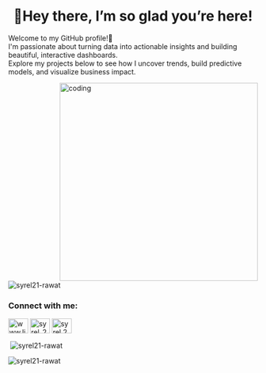 <h1 align="center">🌸Hey there, I’m so glad you’re here!</h1>
<p>
Welcome to my GitHub profile!👋<br>
I'm passionate about turning data into actionable insights and building beautiful, interactive dashboards.<br>
Explore my projects below to see how I uncover trends, build predictive models, and visualize business impact.
</p>

<img align="right" alt="coding" width="400" src="https://i.pinimg.com/originals/4a/94/17/4a94176150a26d6b929260abe66d4120.gif">
<p align="left"> <img src="https://komarev.com/ghpvc/?username=syrel21-rawat&label=Profile%20views&color=0e75b6&style=flat" alt="syrel21-rawat" /> </p>
<h3 align="left">Connect with me:</h3>
<p align="left">
<a href="https://linkedin.com/in/www.linkedin.com/in/syrel-rawat-067a03211" target="blank"><img align="center" src="https://raw.githubusercontent.com/rahuldkjain/github-profile-readme-generator/master/src/images/icons/Social/linked-in-alt.svg" alt="www.linkedin.com/in/syrel-rawat-067a03211" height="30" width="40" /></a>
<a href="https://www.leetcode.com/syrel_22" target="blank"><img align="center" src="https://raw.githubusercontent.com/rahuldkjain/github-profile-readme-generator/master/src/images/icons/Social/leet-code.svg" alt="syrel_22" height="30" width="40" /></a>
<a href="https://instagram.com/syrel.22" target="blank"><img align="center" src="https://raw.githubusercontent.com/rahuldkjain/github-profile-readme-generator/master/src/images/icons/Social/instagram.svg" alt="syrel.22" height="30" width="40" /></a>



<p>&nbsp;<img align="center" src="https://github-readme-stats.vercel.app/api?username=syrel21-rawat&show_icons=true&locale=en" alt="syrel21-rawat" /></p>

<p><img align="center" src="https://github-readme-streak-stats.herokuapp.com/?user=syrel21-rawat&" alt="syrel21-rawat" /></p>
